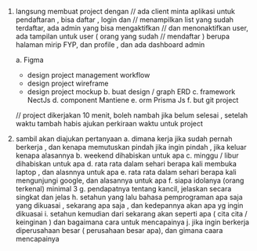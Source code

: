 1. langsung membuat project dengan 
    // ada client minta aplikasi untuk pendaftaran , bisa daftar , login dan
    // menampilkan list yang sudah terdaftar, ada admin yang bisa mengaktifkan
    // dan menonaktifkan user, ada tampilan untuk user ( orang yang sudah 
    // mendaftar ) berupa halaman mirip FYP, dan profile , dan ada dashboard admin

    a. Figma
      - design project management workflow
      - design project wireframe
      - design project mockup
    b. buat design / graph ERD
    c. framework NectJs
    d. component Mantiene
    e. orm Prisma Js
    f. but git project

    // project dikerjakan 10 menit, boleh nambah jika belum selesai , setelah waktu tambah habis ajukan perkiraan waktu untuk project
2. sambil akan diajukan pertanyaan
    a. dimana kerja jika sudah pernah berkerja , dan kenapa memutuskan pindah jika ingin pindah , jika keluar kenapa alasannya
    b. weekend dihabiskan untuk apa
    c. minggu  / libur dihabiskan untuk apa
    d. rata rata dalam sehari berapa kali membuka laptop , dan alasnnya untuk apa
    e. rata rata dalam sehari berapa kali mengunjungi google, dan alasannya untuk apa
    f. siapa idolanya (orang terkenal) minimal 3
    g. pendapatnya tentang kancil, jelaskan secara singkat dan jelas
    h. setahun yang lalu bahasa pemprograman apa saja yang dikuasai , sekarang apa saja , dan kedepannya akan apa yg ingin dikuasai
    i. setahun kemudian dari sekarang akan seperti apa ( cita cita / keinginan ) dan bagaimana cara untuk mencapainya
    j. jika ingin berkerja diperusahaan besar ( perusahaan besar apa), dan gimana caara mencapainya


